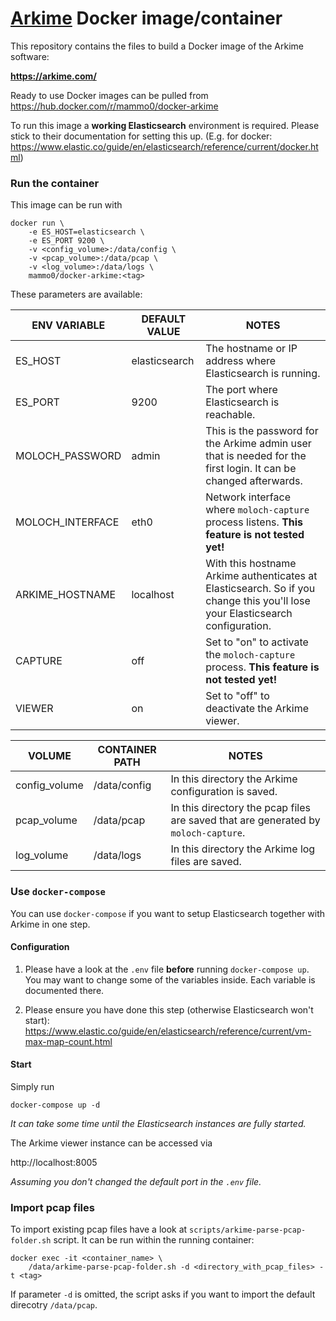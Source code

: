 # [Arkime](https://github.com/arkime/arkime) Docker image/container

This repository contains the files to build a Docker image of the Arkime software:

**https://arkime.com/**

Ready to use Docker images can be pulled from https://hub.docker.com/r/mammo0/docker-arkime

To run this image a **working Elasticsearch** environment is required. Please stick to their documentation for setting this up. (E.g. for docker: https://www.elastic.co/guide/en/elasticsearch/reference/current/docker.html)



### Run the container
This image can be run with

```shell
docker run \
    -e ES_HOST=elasticsearch \
    -e ES_PORT 9200 \
    -v <config_volume>:/data/config \
    -v <pcap_volume>:/data/pcap \
    -v <log_volume>:/data/logs \
    mammo0/docker-arkime:<tag>
```

These parameters are available:


| ENV VARIABLE | DEFAULT VALUE |  NOTES |
| - | - | - |
| ES_HOST | elasticsearch | The hostname or IP address where Elasticsearch is running.  |
| ES_PORT | 9200 | The port where Elasticsearch is reachable. |
| MOLOCH_PASSWORD | admin | This is the password for the Arkime admin user that is needed for the first login. It can be changed afterwards. |
| MOLOCH_INTERFACE | eth0 | Network interface where `moloch-capture` process listens. **This feature is not tested yet!** |
| ARKIME_HOSTNAME | localhost | With this hostname Arkime authenticates at Elasticsearch. So if you change this you'll lose your Elasticsearch configuration. |
| CAPTURE | off | Set to "on" to activate the `moloch-capture` process. **This feature is not tested yet!** |
| VIEWER | on | Set to "off" to deactivate the Arkime viewer. |

| VOLUME | CONTAINER PATH | NOTES |
| - | - | - |
| config_volume | /data/config | In this directory the Arkime configuration is saved. |
| pcap_volume | /data/pcap | In this directory the pcap files are saved that are generated by `moloch-capture`. |
| log_volume | /data/logs | In this directory the Arkime log files are saved. |



### Use `docker-compose`
You can use `docker-compose` if you want to setup Elasticsearch together with Arkime in one step.

#### Configuration
1. Please have a look at the `.env` file **before** running `docker-compose up`. You may want to change some of the variables inside. Each variable is documented there.

2. Please ensure you have done this step (otherwise Elasticsearch won't start): https://www.elastic.co/guide/en/elasticsearch/reference/current/vm-max-map-count.html

#### Start
Simply run
```shell
docker-compose up -d
```
*It can take some time until the Elasticsearch instances are fully started.*

The Arkime viewer instance can be accessed via

http://localhost:8005

*Assuming you don't changed the default port in the `.env` file.*


### Import pcap files
To import existing pcap files have a look at `scripts/arkime-parse-pcap-folder.sh` script. It can be run within the running container:

```shell
docker exec -it <container_name> \
    /data/arkime-parse-pcap-folder.sh -d <directory_with_pcap_files> -t <tag>
```

If parameter `-d` is omitted, the script asks if you want to import the default direcotry `/data/pcap`.
